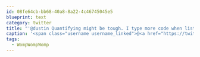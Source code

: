 ```yaml
---
id: 08fe64cb-bb68-40a8-8a22-4c46745045e5
blueprint: text
category: twitter
title: "'@dustin Quantifying might be tough. I type more code when listening to dubStep but that might not be a good thing. #WompWompWomp"
caption: '<span class="username username_linked">@<a href="https://twitter.com/dustin" title="dustin senos">dustin</a></span> Quantifying might be tough. I type more code when listening to dubStep but that might not be a good thing. <span class="hashtag hashtag_local">#<a href="http://tweettemp.darylchymko.ca/?tag=wompwompwomp">WompWompWomp</a>'
tags:
  - WompWompWomp
---
```


